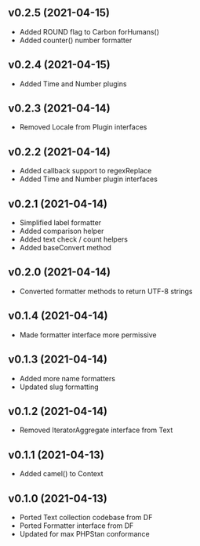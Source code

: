 ## v0.2.5 (2021-04-15)
* Added ROUND flag to Carbon forHumans()
* Added counter() number formatter

## v0.2.4 (2021-04-15)
* Added Time and Number plugins

## v0.2.3 (2021-04-14)
* Removed Locale from Plugin interfaces

## v0.2.2 (2021-04-14)
* Added callback support to regexReplace
* Added Time and Number plugin interfaces

## v0.2.1 (2021-04-14)
* Simplified label formatter
* Added comparison helper
* Added text check / count helpers
* Added baseConvert method

## v0.2.0 (2021-04-14)
* Converted formatter methods to return UTF-8 strings

## v0.1.4 (2021-04-14)
* Made formatter interface more permissive

## v0.1.3 (2021-04-14)
* Added more name formatters
* Updated slug formatting

## v0.1.2 (2021-04-14)
* Removed IteratorAggregate interface from Text

## v0.1.1 (2021-04-13)
* Added camel() to Context

## v0.1.0 (2021-04-13)
* Ported Text collection codebase from DF
* Ported Formatter interface from DF
* Updated for max PHPStan conformance

